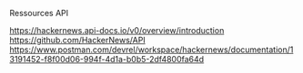 

Ressources API

https://hackernews.api-docs.io/v0/overview/introduction
https://github.com/HackerNews/API
https://www.postman.com/devrel/workspace/hackernews/documentation/13191452-f8f00d06-994f-4d1a-b0b5-2df4800fa64d
